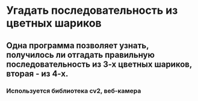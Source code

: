<h1>Угадать последовательность из цветных шариков</h1>
<h2>Одна программа позволяет узнать, получилось ли отгадать правильную последовательность из 3-х цветных шариков, вторая - из 4-х.</h2>
<h3>Используется библиотека cv2, веб-камера</h3>
